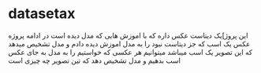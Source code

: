 # datasetax
این پروژ]یک دیتاست عکس داره که با اموزش هایی که مدل دیده است در ادامه پروژه عکس یک اسب که جز دیتاست نبود را به مدل اموزش دیده دادم و مدل تشخیص میدهد که این تصویر یک اسب میباشد 
میتوانیم هر عکسی که خواستیم را به مدل به جای عکس اسب بدهیم و مدل تشخیص دهد که تین تصویر چه چیزی است 
